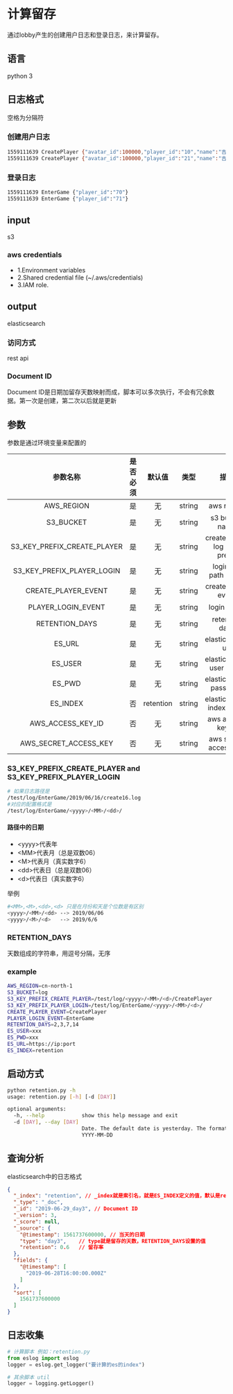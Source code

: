 # 计算留存

通过lobby产生的创建用户日志和登录日志，来计算留存。

## 语言

python 3

## 日志格式

空格为分隔符

### 创建用户日志

```bash
1559111639 CreatePlayer {"avatar_id":100000,"player_id":"10","name":"吉娜达勒"}
1559111639 CreatePlayer {"avatar_id":100000,"player_id":"21","name":"吉娜达勒1"}
```

### 登录日志

```bash
1559111639 EnterGame {"player_id":"70"}
1559111639 EnterGame {"player_id":"71"}
```

## input

s3

### aws credentials 

- 1.Environment variables
- 2.Shared credential file (~/.aws/credentials)
- 3.IAM role.

## output

elasticsearch

### 访问方式

rest api

### Document ID

Document ID是日期加留存天数映射而成，脚本可以多次执行，不会有冗余数据。第一次是创建，第二次以后就是更新

## 参数

参数是通过环境变量来配置的

参数名称                     |是否必须|默认值   | 类型 | 描述
:-:                         | :-:   | :-:     | :-:  | :-:
AWS_REGION                  | 是    | 无      |string| aws region| 
S3_BUCKET                   | 是    | 无      |string| s3 bucket name|
S3_KEY_PREFIX_CREATE_PLAYER | 是    | 无      |string| create player log path prefix| 
S3_KEY_PREFIX_PLAYER_LOGIN  | 是    | 无      |string| login log path prefix|
CREATE_PLAYER_EVENT         | 是    | 无      |string| create player event| 
PLAYER_LOGIN_EVENT          | 是    | 无      |string| login event|
RETENTION_DAYS              | 是    | 无      |string| retention days|
ES_URL                      | 是    | 无      |string| elasticsearch url|
ES_USER                     | 是    | 无      |string| elasticsearch user name|
ES_PWD                      | 是    | 无      |string| elasticsearch password|
ES_INDEX                    | 否    |retention|string| elasticsearch index name| 
AWS_ACCESS_KEY_ID           | 否    | 无      |string| aws access key id|
AWS_SECRET_ACCESS_KEY       | 否    | 无      |string| aws secret access key| 

### S3_KEY_PREFIX_CREATE_PLAYER and S3_KEY_PREFIX_PLAYER_LOGIN

```bash
# 如果日志路径是
/test/log/EnterGame/2019/06/16/create16.log
#对应的配置格式是
/test/log/EnterGame/<yyyy>/<MM>/<dd>/
```

#### 路径中的日期

- \<yyyy\>代表年
- \<MM\>代表月（总是双数06） 
- \<M\>代表月（真实数字6） 
- \<dd\>代表日（总是双数06） 
- \<d\>代表日（真实数字6） 

举例
```bash
#<MM>,<M>,<dd>,<d> 只是在月份和天是个位数是有区别
<yyyy>/<MM>/<dd> --> 2019/06/06
<yyyy>/<M>/<d>   --> 2019/6/6
```

### RETENTION_DAYS

天数组成的字符串，用逗号分隔，无序

### example

```bash
AWS_REGION=cn-north-1
S3_BUCKET=log
S3_KEY_PREFIX_CREATE_PLAYER=/test/log/<yyyy>/<MM>/<d>/CreatePlayer
S3_KEY_PREFIX_PLAYER_LOGIN=/test/log/EnterGame/<yyyy>/<MM>/<d>/
CREATE_PLAYER_EVENT=CreatePlayer
PLAYER_LOGIN_EVENT=EnterGame
RETENTION_DAYS=2,3,7,14
ES_USER=xxx
ES_PWD=xxx
ES_URL=https://ip:port
ES_INDEX=retention
```

## 启动方式

```bash 
python retention.py -h
usage: retention.py [-h] [-d [DAY]]

optional arguments:
  -h, --help            show this help message and exit
  -d [DAY], --day [DAY]
                        Date. The default date is yesterday. The format is
                        YYYY-MM-DD
```

## 查询分析

elasticsearch中的日志格式

```json
{
  "_index": "retention", // _index就是索引名，就是ES_INDEX定义的值，默认是retention
  "_type": "_doc",
  "_id": "2019-06-29_day3", // Document ID
  "_version": 3,
  "_score": null,
  "_source": {
    "@timestamp": 1561737600000, // 当天的日期
    "type": "day3",    // type就是留存的天数，RETENTION_DAYS设置的值
    "retention": 0.6   // 留存率
  },
  "fields": {
    "@timestamp": [
      "2019-06-28T16:00:00.000Z"
    ]
  },
  "sort": [
    1561737600000
  ]
}
```

## 日志收集

```py
# 计算脚本 例如：retention.py
from eslog import eslog
logger = eslog.get_logger("要计算的es的index")

# 其余脚本 util
logger = logging.getLogger()
```


